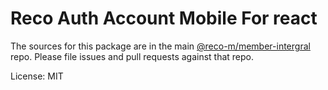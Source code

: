 Reco Auth Account Mobile For react
=======

The sources for this package are in the main [@reco-m/member-intergral](http://192.168.1.247/summary/framework%2FRECO8.Mobile.git) repo. Please file issues and pull requests against that repo.

License: MIT
